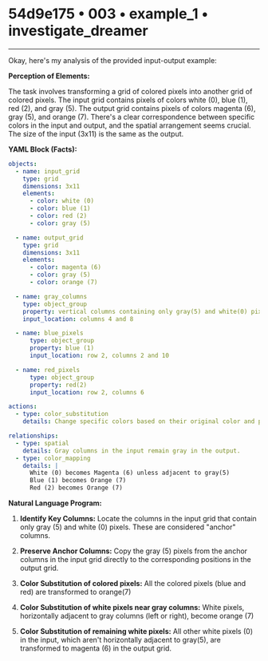 # 54d9e175 • 003 • example_1 • investigate_dreamer

---
Okay, here's my analysis of the provided input-output example:

**Perception of Elements:**

The task involves transforming a grid of colored pixels into another grid of colored pixels. The input grid contains pixels of colors white (0), blue (1), red (2), and gray (5). The output grid contains pixels of colors magenta (6), gray (5), and orange (7). There's a clear correspondence between specific colors in the input and output, and the spatial arrangement seems crucial. The size of the input (3x11) is the same as the output.

**YAML Block (Facts):**



```yaml
objects:
  - name: input_grid
    type: grid
    dimensions: 3x11
    elements:
      - color: white (0)
      - color: blue (1)
      - color: red (2)
      - color: gray (5)

  - name: output_grid
    type: grid
    dimensions: 3x11
    elements:
      - color: magenta (6)
      - color: gray (5)
      - color: orange (7)

  - name: gray_columns
    type: object_group
    property: vertical columns containing only gray(5) and white(0) pixels
    input_location: columns 4 and 8

  - name: blue_pixels
      type: object_group
      property: blue (1)
      input_location: row 2, columns 2 and 10

  - name: red_pixels
      type: object_group
      property: red(2)
      input_location: row 2, columns 6

actions:
  - type: color_substitution
    details: Change specific colors based on their original color and position relative to other colors.

relationships:
  - type: spatial
    details: Gray columns in the input remain gray in the output.
  - type: color_mapping
    details: |
      White (0) becomes Magenta (6) unless adjacent to gray(5)
      Blue (1) becomes Orange (7)
      Red (2) becomes Orange (7)
```



**Natural Language Program:**

1.  **Identify Key Columns:** Locate the columns in the input grid that contain only gray (5) and white (0) pixels. These are considered "anchor" columns.

2.  **Preserve Anchor Columns:** Copy the gray (5) pixels from the anchor columns in the input grid directly to the corresponding positions in the output grid.

3. **Color Substitution of colored pixels:** All the colored pixels (blue and red) are transformed to orange(7)

4.  **Color Substitution of white pixels near gray columns:** White pixels, horizontally adjacent to gray columns (left or right), become orange (7)

5.  **Color Substitution of remaining white pixels:** All other white pixels (0) in the input, which aren't horizontally adjacent to gray(5), are transformed to magenta (6) in the output grid.


